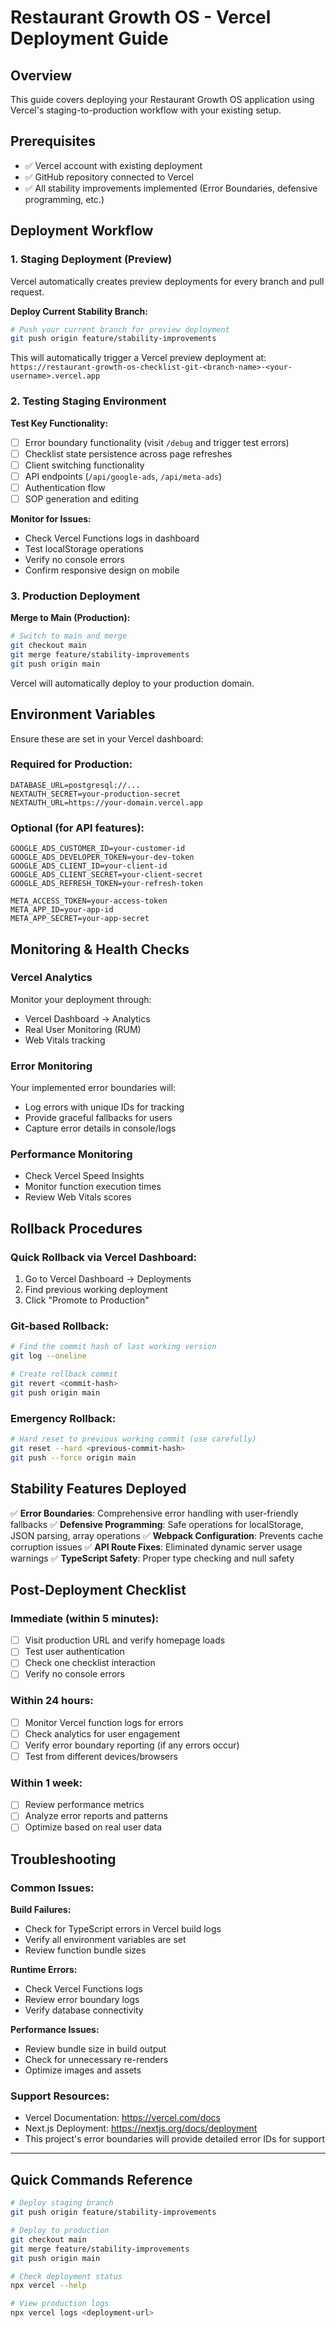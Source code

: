 # Restaurant Growth OS - Vercel Deployment Guide

## Overview
This guide covers deploying your Restaurant Growth OS application using Vercel's staging-to-production workflow with your existing setup.

## Prerequisites
- ✅ Vercel account with existing deployment
- ✅ GitHub repository connected to Vercel
- ✅ All stability improvements implemented (Error Boundaries, defensive programming, etc.)

## Deployment Workflow

### 1. Staging Deployment (Preview)
Vercel automatically creates preview deployments for every branch and pull request.

**Deploy Current Stability Branch:**
```bash
# Push your current branch for preview deployment
git push origin feature/stability-improvements
```

This will automatically trigger a Vercel preview deployment at:
`https://restaurant-growth-os-checklist-git-<branch-name>-<your-username>.vercel.app`

### 2. Testing Staging Environment

**Test Key Functionality:**
- [ ] Error boundary functionality (visit `/debug` and trigger test errors)
- [ ] Checklist state persistence across page refreshes
- [ ] Client switching functionality
- [ ] API endpoints (`/api/google-ads`, `/api/meta-ads`)
- [ ] Authentication flow
- [ ] SOP generation and editing

**Monitor for Issues:**
- Check Vercel Functions logs in dashboard
- Test localStorage operations
- Verify no console errors
- Confirm responsive design on mobile

### 3. Production Deployment

**Merge to Main (Production):**
```bash
# Switch to main and merge
git checkout main
git merge feature/stability-improvements
git push origin main
```

Vercel will automatically deploy to your production domain.

## Environment Variables

Ensure these are set in your Vercel dashboard:

### Required for Production:
```
DATABASE_URL=postgresql://...
NEXTAUTH_SECRET=your-production-secret
NEXTAUTH_URL=https://your-domain.vercel.app
```

### Optional (for API features):
```
GOOGLE_ADS_CUSTOMER_ID=your-customer-id
GOOGLE_ADS_DEVELOPER_TOKEN=your-dev-token
GOOGLE_ADS_CLIENT_ID=your-client-id
GOOGLE_ADS_CLIENT_SECRET=your-client-secret
GOOGLE_ADS_REFRESH_TOKEN=your-refresh-token

META_ACCESS_TOKEN=your-access-token
META_APP_ID=your-app-id
META_APP_SECRET=your-app-secret
```

## Monitoring & Health Checks

### Vercel Analytics
Monitor your deployment through:
- Vercel Dashboard → Analytics
- Real User Monitoring (RUM)
- Web Vitals tracking

### Error Monitoring
Your implemented error boundaries will:
- Log errors with unique IDs for tracking
- Provide graceful fallbacks for users
- Capture error details in console/logs

### Performance Monitoring
- Check Vercel Speed Insights
- Monitor function execution times
- Review Web Vitals scores

## Rollback Procedures

### Quick Rollback via Vercel Dashboard:
1. Go to Vercel Dashboard → Deployments
2. Find previous working deployment
3. Click "Promote to Production"

### Git-based Rollback:
```bash
# Find the commit hash of last working version
git log --oneline

# Create rollback commit
git revert <commit-hash>
git push origin main
```

### Emergency Rollback:
```bash
# Hard reset to previous working commit (use carefully)
git reset --hard <previous-commit-hash>
git push --force origin main
```

## Stability Features Deployed

✅ **Error Boundaries**: Comprehensive error handling with user-friendly fallbacks
✅ **Defensive Programming**: Safe operations for localStorage, JSON parsing, array operations
✅ **Webpack Configuration**: Prevents cache corruption issues
✅ **API Route Fixes**: Eliminated dynamic server usage warnings
✅ **TypeScript Safety**: Proper type checking and null safety

## Post-Deployment Checklist

### Immediate (within 5 minutes):
- [ ] Visit production URL and verify homepage loads
- [ ] Test user authentication
- [ ] Check one checklist interaction
- [ ] Verify no console errors

### Within 24 hours:
- [ ] Monitor Vercel function logs for errors
- [ ] Check analytics for user engagement
- [ ] Verify error boundary reporting (if any errors occur)
- [ ] Test from different devices/browsers

### Within 1 week:
- [ ] Review performance metrics
- [ ] Analyze error reports and patterns
- [ ] Optimize based on real user data

## Troubleshooting

### Common Issues:

**Build Failures:**
- Check for TypeScript errors in Vercel build logs
- Verify all environment variables are set
- Review function bundle sizes

**Runtime Errors:**
- Check Vercel Functions logs
- Review error boundary logs
- Verify database connectivity

**Performance Issues:**
- Review bundle size in build output
- Check for unnecessary re-renders
- Optimize images and assets

### Support Resources:
- Vercel Documentation: https://vercel.com/docs
- Next.js Deployment: https://nextjs.org/docs/deployment
- This project's error boundaries will provide detailed error IDs for support

---

## Quick Commands Reference

```bash
# Deploy staging branch
git push origin feature/stability-improvements

# Deploy to production
git checkout main
git merge feature/stability-improvements
git push origin main

# Check deployment status
npx vercel --help

# View production logs
npx vercel logs <deployment-url>
``` 